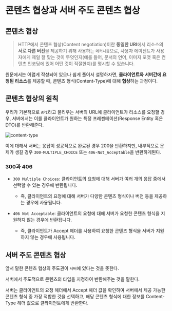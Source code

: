 # 콘텐츠 협상과 서버 주도 콘텐츠 협상

## 콘텐츠 협상
> HTTP에서 콘텐츠 협상(Content negotiation)이란 **동일한 URI**에서 리소스의 **서로 다른 버전**을 제공하기 위해 사용하는 `메커니즘`으로,
사용자 에이전트가 사용자에게 제일 잘 맞는 것이 무엇인지(예를 들어, 문서의 언어, 이미지 포맷 혹은 컨텐츠 인코딩에 있어 어떤 것이 적절한지)를 명시할 수 있습니다.

원문에서는 어렵게 작성되어 있으나 쉽게 풀어서 설명하자면, **클라이언트와 서버간에 요청된 리소스**를 제공할 때,
콘텐츠 형식(Content-Type)에 대해 **협상**하는 과정이다.

## 콘텐츠 협상의 원칙

우리가 기본적으로 `API`라고 불리우는 서버의 URL에 클라이언트가 리소스를 요청할 경우,
서버에서는 이를 클라이언트가 원하는 특정 프레젠테이션(Response Entity 혹은 DTO)를 반환해준다.

![content-type](https://developer.mozilla.org/en-US/docs/Web/HTTP/Content_negotiation/httpnego.png)

이에 대해서 서버는 응답이 성공적으로 완료된 경우 200을 반환하지만, 내부적으로 문제가 생길 경우 `300-MULTIPLE_CHOICE` 또는 `406-Not_Acceptable`을 반환하게된다.

### 300과 406
- `300 Multiple Choices`: 클라이언트의 요청에 대해 서버가 여러 개의 응답 중에서 선택할 수 있는 경우에 반환됩니다.
  - 즉, 클라이언트의 요청에 대해 서버가 다양한 콘텐츠 형식이나 버전 등을 제공하는 경우에 사용됩니다.

- `406 Not Acceptable`: 클라이언트의 요청에 대해 서버가 요청한 콘텐츠 형식을 지원하지 않는 경우에 반환됩니다. 
  - 즉, 클라이언트가 Accept 헤더를 사용하여 요청한 콘텐츠 형식을 서버가 지원하지 않는 경우에 사용됩니다.

## 서버 주도 콘텐츠 협상

앞서 말한 콘텐츠 협상의 주도권이 `서버`에 있다는 것을 뜻한다.

서버에서 주도적으로 콘텐츠의 타입을 지정하여 반환해주는 것을 말한다.

서버는 클라이언트의 요청 헤더에서 Accept 헤더 값을 확인하여 서버에서 제공 가능한 콘텐츠 형식 중 가장 적합한 것을 선택하고, 해당 콘텐츠 형식에 대한 정보를 Content-Type 헤더 값으로 클라이언트에게 반환한다.

